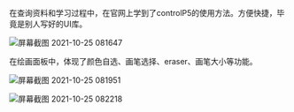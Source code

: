 在查询资料和学习过程中，在官网上学到了controlP5的使用方法。方便快捷，毕竟是别人写好的UI库。

![屏幕截图 2021-10-25 081647](https://user-images.githubusercontent.com/90589652/138618544-4a142107-62d2-4c39-87bd-6e45d81ed3a0.jpg)

在绘画面板中，体现了颜色自选、画笔选择、eraser、画笔大小等功能。

![屏幕截图 2021-10-25 081951](https://user-images.githubusercontent.com/90589652/138618629-71a0e245-d880-4cdc-9dc8-cc1661d526fa.jpg)

![屏幕截图 2021-10-25 082218](https://user-images.githubusercontent.com/90589652/138618724-2f64ee30-e6bb-476d-9916-f9118c149ed4.jpg)
